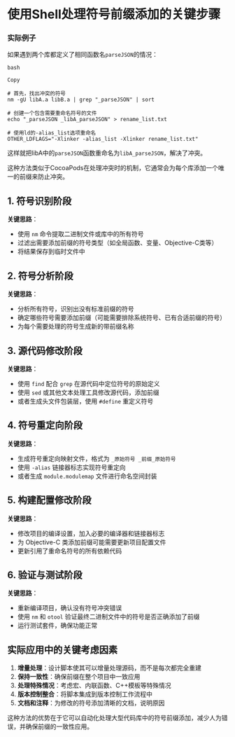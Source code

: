 # 使用Shell处理符号前缀添加的关键步骤

### 实际例子

如果遇到两个库都定义了相同函数名`parseJSON`的情况：

```
bash

Copy

# 首先，找出冲突的符号
nm -gU libA.a libB.a | grep "_parseJSON" | sort

# 创建一个包含需要重命名符号的文件
echo "_parseJSON _libA_parseJSON" > rename_list.txt

# 使用ld的-alias_list选项重命名
OTHER_LDFLAGS="-Xlinker -alias_list -Xlinker rename_list.txt"
```

这样就把libA中的`parseJSON`函数重命名为`libA_parseJSON`，解决了冲突。

这种方法类似于CocoaPods在处理冲突时的机制，它通常会为每个库添加一个唯一的前缀来防止冲突。



## 1. 符号识别阶段

**关键思路**：

- 使用 `nm` 命令提取二进制文件或库中的所有符号
- 过滤出需要添加前缀的符号类型（如全局函数、变量、Objective-C类等）
- 将结果保存到临时文件中

## 2. 符号分析阶段

**关键思路**：

- 分析所有符号，识别出没有标准前缀的符号
- 确定哪些符号需要添加前缀（可能需要排除系统符号、已有合适前缀的符号）
- 为每个需要处理的符号生成新的带前缀名称

## 3. 源代码修改阶段

**关键思路**：

- 使用 `find` 配合 `grep` 在源代码中定位符号的原始定义
- 使用 `sed` 或其他文本处理工具修改源代码，添加前缀
- 或者生成头文件包装层，使用 `#define` 重定义符号

## 4. 符号重定向阶段

**关键思路**：

- 生成符号重定向映射文件，格式为 `_原始符号 _前缀_原始符号`
- 使用 `-alias` 链接器标志实现符号重定向
- 或者生成 `module.modulemap` 文件进行命名空间封装

## 5. 构建配置修改阶段

**关键思路**：

- 修改项目的编译设置，加入必要的编译器和链接器标志
- 为 Objective-C 类添加前缀可能需要更新项目配置文件
- 更新引用了重命名符号的所有依赖代码

## 6. 验证与测试阶段

**关键思路**：

- 重新编译项目，确认没有符号冲突错误
- 使用 `nm` 和 `otool` 验证最终二进制文件中的符号是否正确添加了前缀
- 运行测试套件，确保功能正常

## 实际应用中的关键考虑因素

1. **增量处理**：设计脚本使其可以增量处理源码，而不是每次都完全重建
2. **保持一致性**：确保前缀在整个项目中一致应用
3. **处理特殊情况**：考虑宏、内联函数、C++模板等特殊情况
4. **版本控制整合**：将脚本集成到版本控制工作流程中
5. **文档和注释**：为修改的符号添加清晰的文档，说明原因

这种方法的优势在于它可以自动化处理大型代码库中的符号前缀添加，减少人为错误，并确保前缀的一致性应用。